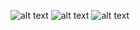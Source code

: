 ![alt text](<Screenshot 2025-08-15 193335.png>)
![alt text](<Screenshot 2025-08-15 193316.png>)
![alt text](<Screenshot 2025-08-15 193303.png>)